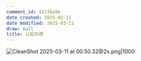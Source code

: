 ```yaml
---
comment_id: 111f6a9e
date created: 2025-03-11
date modified: 2025-03-11
draw: null
title: 认知负荷
---
```

![CleanShot 2025-03-11 at 00.50.32@2x.png|1000](https://imagehosting4picgo.oss-cn-beijing.aliyuncs.com/imagehosting/fix-dir%2Fmedia%2Fmedia_DdsN0lpc3u%2F2025%2F03%2F11%2F00-50-47-2c2919a7b21076412ae7846b9b525d2d-CleanShot%202025-03-11%20at%2000.50.32-2x-4d5965.png)

